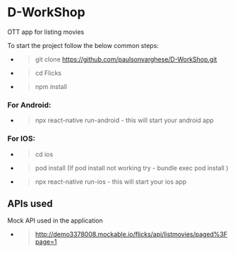 # D-WorkShop
OTT app for listing movies

To start the project follow the below common steps:

* >git clone https://github.com/paulsonvarghese/D-WorkShop.git

* >cd Flicks

* >npm install

### For Android:

* >npx react-native run-android   - this will start your android app

### For IOS:

* >cd ios

* >pod install (If pod install not working try -  bundle exec pod install  )

* >npx react-native run-ios - this will start your ios app

## APIs used
Mock API used in the application 

* >http://demo3378008.mockable.io/flicks/api/listmovies/paged%3Fpage=1
